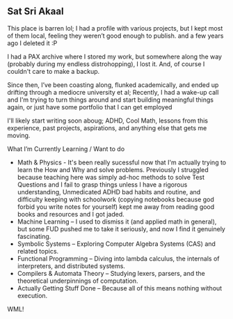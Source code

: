 ## Sat Sri Akaal

This place is barren lol; I had a profile with various projects, but I kept most of them local, feeling they weren’t good enough to publish. and a few years ago I deleted it :P

I had a PAX archive where I stored my work, but somewhere along the way (probably during my endless distrohopping), I lost it. And, of course I couldn't care to make a backup.

Since then, I’ve been coasting along, flunked academically, and ended up drifting through a mediocre university et al; Recently, I had a wake-up call and I'm trying to turn things around and start building meaningful things again, or just have some portfolio that I can get employed

I'll likely start writing soon aboug; ADHD, Cool Math, lessons from this experience, past projects, aspirations, and anything else that gets me moving.

What I’m Currently Learning / Want to do
- Math & Physics - It's been really sucessful now that I'm actually trying to learn the How and Why and solve problems. Previously I struggled because teaching here was simply ad-hoc methods to solve Test Questions and I fail to grasp things unless I have a rigorous understanding, Unmedicated ADHD bad habits and routine, and difficulty keeping with schoolwork (copying notebooks because god forbid you write notes for yourself) kept me away from reading good books and resources and I got jaded.
- Machine Learning – I used to dismiss it (and applied math in general), but some FUD pushed me to take it seriously, and now I find it genuinely fascinating.
- Symbolic Systems – Exploring Computer Algebra Systems (CAS) and related topics.
- Functional Programming – Diving into lambda calculus, the internals of interpreters, and distributed systems.
- Compilers & Automata Theory – Studying lexers, parsers, and the theoretical underpinnings of computation.
- Actually Getting Stuff Done – Because all of this means nothing without execution.

WML!

